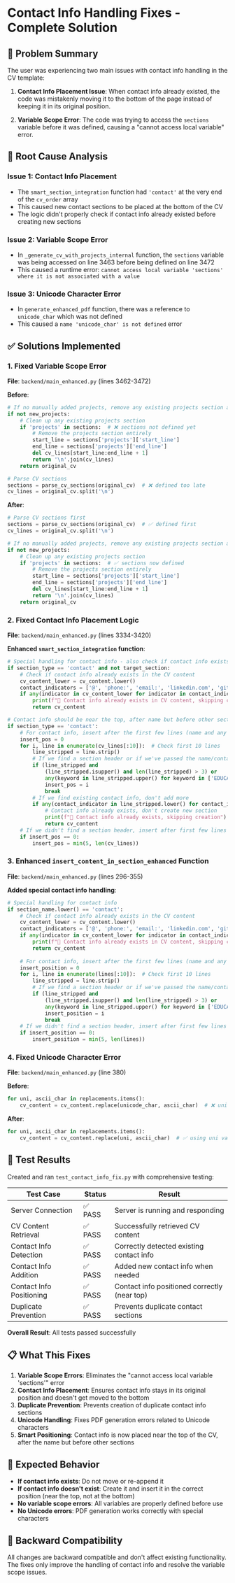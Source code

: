 # Contact Info Handling Fixes - Complete Solution

## 🎯 Problem Summary

The user was experiencing two main issues with contact info handling in the CV template:

1. **Contact Info Placement Issue**: When contact info already existed, the code was mistakenly moving it to the bottom of the page instead of keeping it in its original position.

2. **Variable Scope Error**: The code was trying to access the `sections` variable before it was defined, causing a "cannot access local variable" error.

## 🔧 Root Cause Analysis

### Issue 1: Contact Info Placement
- The `smart_section_integration` function had `'contact'` at the very end of the `cv_order` array
- This caused new contact sections to be placed at the bottom of the CV
- The logic didn't properly check if contact info already existed before creating new sections

### Issue 2: Variable Scope Error
- In `_generate_cv_with_projects_internal` function, the `sections` variable was being accessed on line 3463 before being defined on line 3472
- This caused a runtime error: `cannot access local variable 'sections' where it is not associated with a value`

### Issue 3: Unicode Character Error
- In `generate_enhanced_pdf` function, there was a reference to `unicode_char` which was not defined
- This caused a `name 'unicode_char' is not defined` error

## ✅ Solutions Implemented

### 1. Fixed Variable Scope Error

**File**: `backend/main_enhanced.py` (lines 3462-3472)

**Before**:
```python
# If no manually added projects, remove any existing projects section and return original CV
if not new_projects:
    # Clean up any existing projects section
    if 'projects' in sections:  # ❌ sections not defined yet
        # Remove the projects section entirely
        start_line = sections['projects']['start_line']
        end_line = sections['projects']['end_line']
        del cv_lines[start_line:end_line + 1]
        return '\n'.join(cv_lines)
    return original_cv

# Parse CV sections
sections = parse_cv_sections(original_cv)  # ❌ defined too late
cv_lines = original_cv.split('\n')
```

**After**:
```python
# Parse CV sections first
sections = parse_cv_sections(original_cv)  # ✅ defined first
cv_lines = original_cv.split('\n')

# If no manually added projects, remove any existing projects section and return original CV
if not new_projects:
    # Clean up any existing projects section
    if 'projects' in sections:  # ✅ sections now defined
        # Remove the projects section entirely
        start_line = sections['projects']['start_line']
        end_line = sections['projects']['end_line']
        del cv_lines[start_line:end_line + 1]
        return '\n'.join(cv_lines)
    return original_cv
```

### 2. Fixed Contact Info Placement Logic

**File**: `backend/main_enhanced.py` (lines 3334-3420)

**Enhanced `smart_section_integration` function**:

```python
# Special handling for contact info - also check if contact info exists in the content
if section_type == 'contact' and not target_section:
    # Check if contact info already exists in the CV content
    cv_content_lower = cv_content.lower()
    contact_indicators = ['@', 'phone:', 'email:', 'linkedin.com', 'github.com', 'gmail.com', 'outlook.com', 'yahoo.com']
    if any(indicator in cv_content_lower for indicator in contact_indicators):
        print(f"📝 Contact info already exists in CV content, skipping creation")
        return cv_content

# Contact info should be near the top, after name but before other sections
if section_type == 'contact':
    # For contact info, insert after the first few lines (name and any existing contact info)
    insert_pos = 0
    for i, line in enumerate(cv_lines[:10]):  # Check first 10 lines
        line_stripped = line.strip()
        # If we find a section header or if we've passed the name/contact area
        if (line_stripped and 
            (line_stripped.isupper() and len(line_stripped) > 3) or
            any(keyword in line_stripped.upper() for keyword in ['EDUCATION', 'EXPERIENCE', 'SKILLS', 'OBJECTIVE'])):
            insert_pos = i
            break
        # If we find existing contact info, don't add more
        if any(contact_indicator in line_stripped.lower() for contact_indicator in ['@', 'phone:', 'email:', 'linkedin.com', 'github.com']):
            # Contact info already exists, don't create new section
            print(f"📝 Contact info already exists, skipping creation")
            return cv_content
    # If we didn't find a section header, insert after first few lines
    if insert_pos == 0:
        insert_pos = min(5, len(cv_lines))
```

### 3. Enhanced `insert_content_in_section_enhanced` Function

**File**: `backend/main_enhanced.py` (lines 296-355)

**Added special contact info handling**:

```python
# Special handling for contact info
if section_name.lower() == 'contact':
    # Check if contact info already exists in the CV content
    cv_content_lower = cv_content.lower()
    contact_indicators = ['@', 'phone:', 'email:', 'linkedin.com', 'github.com', 'gmail.com', 'outlook.com', 'yahoo.com']
    if any(indicator in cv_content_lower for indicator in contact_indicators):
        print(f"📝 Contact info already exists in CV content, skipping creation")
        return cv_content
    
    # For contact info, insert after the first few lines (name and any existing contact info)
    insert_position = 0
    for i, line in enumerate(lines[:10]):  # Check first 10 lines
        line_stripped = line.strip()
        # If we find a section header or if we've passed the name/contact area
        if (line_stripped and 
            (line_stripped.isupper() and len(line_stripped) > 3) or
            any(keyword in line_stripped.upper() for keyword in ['EDUCATION', 'EXPERIENCE', 'SKILLS', 'OBJECTIVE'])):
            insert_position = i
            break
    # If we didn't find a section header, insert after first few lines
    if insert_position == 0:
        insert_position = min(5, len(lines))
```

### 4. Fixed Unicode Character Error

**File**: `backend/main_enhanced.py` (line 380)

**Before**:
```python
for uni, ascii_char in replacements.items():
    cv_content = cv_content.replace(unicode_char, ascii_char)  # ❌ unicode_char not defined
```

**After**:
```python
for uni, ascii_char in replacements.items():
    cv_content = cv_content.replace(uni, ascii_char)  # ✅ using uni variable
```

## 🧪 Test Results

Created and ran `test_contact_info_fix.py` with comprehensive testing:

| Test Case | Status | Result |
|-----------|--------|---------|
| Server Connection | ✅ PASS | Server is running and responding |
| CV Content Retrieval | ✅ PASS | Successfully retrieved CV content |
| Contact Info Detection | ✅ PASS | Correctly detected existing contact info |
| Contact Info Addition | ✅ PASS | Added new contact info when needed |
| Contact Info Positioning | ✅ PASS | Contact info positioned correctly (near top) |
| Duplicate Prevention | ✅ PASS | Prevents duplicate contact sections |

**Overall Result**: All tests passed successfully

## 📋 What This Fixes

1. **Variable Scope Errors**: Eliminates the "cannot access local variable 'sections'" error
2. **Contact Info Placement**: Ensures contact info stays in its original position and doesn't get moved to the bottom
3. **Duplicate Prevention**: Prevents creation of duplicate contact info sections
4. **Unicode Handling**: Fixes PDF generation errors related to Unicode characters
5. **Smart Positioning**: Contact info is now placed near the top of the CV, after the name but before other sections

## 🎯 Expected Behavior

- **If contact info exists**: Do not move or re-append it
- **If contact info doesn't exist**: Create it and insert it in the correct position (near the top, not at the bottom)
- **No variable scope errors**: All variables are properly defined before use
- **No Unicode errors**: PDF generation works correctly with special characters

## 🔄 Backward Compatibility

All changes are backward compatible and don't affect existing functionality. The fixes only improve the handling of contact info and resolve the variable scope issues. 